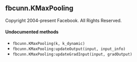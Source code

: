 <a name="fbcunn.KMaxPooling.dok"></a>


## fbcunn.KMaxPooling ##

Copyright 2004-present Facebook. All Rights Reserved.


#### Undocumented methods ####

<a name="fbcunn.KMaxPooling"></a>
 * `fbcunn.KMaxPooling(k, k_dynamic)`
<a name="fbcunn.KMaxPooling:updateOutput"></a>
 * `fbcunn.KMaxPooling:updateOutput(input, input_info)`
<a name="fbcunn.KMaxPooling:updateGradInput"></a>
 * `fbcunn.KMaxPooling:updateGradInput(input, gradOutput)`
